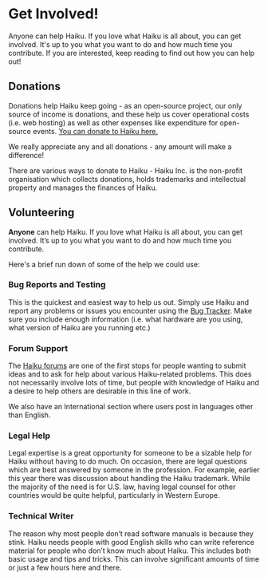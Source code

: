 # Get Involved!

Anyone can help Haiku. If you love what Haiku is all about, you can get involved. It's up to you what you want to do and how much time you contribute. If you are interested, keep reading to find out how you can help out!

## Donations

Donations help Haiku keep going - as an open-source project, our only source of income is donations, and these help us cover operational costs (i.e. web hosting) as well as other expenses like expenditure for open-source events. [You can donate to Haiku here.](https://www.haiku-inc.org/donate/)

We really appreciate any and all donations - any amount will make a difference! 

There are various ways to donate to Haiku - Haiku Inc. is the non-profit organisation which collects donations, holds trademarks and intellectual property and manages the finances of Haiku. 

## Volunteering

**Anyone** can help Haiku. If you love what Haiku is all about, you can get involved. It’s up to you what you want to do and how much time you contribute.

Here's a brief run down of some of the help we could use:

### Bug Reports and Testing

This is the quickest and easiest way to help us out. Simply use Haiku and report any problems or issues you encounter using the [Bug Tracker](https://dev.haiku-os.org). Make sure you include enough information (i.e. what hardware are you using, what version of Haiku are you running etc.)

### **Forum Support**

The [Haiku forums](https://discuss.haiku-os.org) are one of the first stops for people wanting to submit ideas and to ask for help about various Haiku-related problems. This does not necessarily involve lots of time, but people with knowledge of Haiku and a desire to help others are desirable in this line of work.

We also have an International section where users post in languages other than English. 

### Legal Help

Legal expertise is a great opportunity for someone to be a sizable help for Haiku without having to do much. On occasion, there are legal questions which are best answered by someone in the profession. For example, earlier this year there was discussion about handling the Haiku trademark. While the majority of the need is for U.S. law, having legal counsel for other countries would be quite helpful, particularly in Western Europe.

### **Technical Writer**

The reason why most people don’t read software manuals is because they stink. Haiku needs people with good English skills who can write reference material for people who don’t know much about Haiku. This includes both basic usage and tips and tricks. This can involve significant amounts of time or just a few hours here and there.